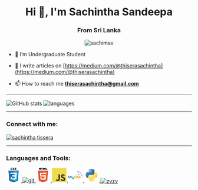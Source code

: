 <h1 align="center">Hi 👋, I'm Sachintha Sandeepa</h1>
<h3 align="center"> From Sri Lanka</h3>

<p align="center"> <img src="https://komarev.com/ghpvc/?username=sachimav&label=views&color=17d3c7&style=flat" alt="sachimav" /> </p>

- 🌱 I’m Undergraduate Student

- 📝 I write articles on [https://medium.com/@thiserasachintha](https://medium.com/@thiserasachintha)

- 📫 How to reach me **thiserasachintha@gmail.com**


---

<img align="center" src="https://github-readme-stats.vercel.app/api?username=sachimav&show_icons=true&include_all_commits=true&theme=dracula" alt="GitHub stats" />
<img align="center" src="https://github-readme-stats.vercel.app/api/top-langs/?username=sachimav&&exclude_repo=gnomezgrave&layout=compact&theme=dracula" alt="languages"/>

---

<h3 align="left">Connect with me:</h3>
<p align="left">
<a href="https://linkedin.com/in/sachintha tissera" target="blank"><img align="center" src="https://raw.githubusercontent.com/rahuldkjain/github-profile-readme-generator/master/src/images/icons/Social/linked-in-alt.svg" alt="sachintha tissera" height="30" width="40" /></a>
<!---a href="https://medium.com/@thiserasachintha" target="blank"><img align="center" src="https://raw.githubusercontent.com/rahuldkjain/github-profile-readme-generator/master/src/images/icons/Social/medium.svg" alt="@thiserasachintha" height="30" width="40" /></a---->
</p>

---

<h3 align="left">Languages and Tools:</h3>
<p align="left"> <a href="https://www.w3schools.com/css/" target="_blank" rel="noreferrer"> <img src="https://raw.githubusercontent.com/devicons/devicon/master/icons/css3/css3-original-wordmark.svg" alt="css3" width="40" height="40"/> </a> <a href="https://git-scm.com/" target="_blank" rel="noreferrer"> <img src="https://www.vectorlogo.zone/logos/git-scm/git-scm-icon.svg" alt="git" width="40" height="40"/> </a> <a href="https://www.w3.org/html/" target="_blank" rel="noreferrer"> <img src="https://raw.githubusercontent.com/devicons/devicon/master/icons/html5/html5-original-wordmark.svg" alt="html5" width="40" height="40"/> </a> <a href="https://developer.mozilla.org/en-US/docs/Web/JavaScript" target="_blank" rel="noreferrer"> <img src="https://raw.githubusercontent.com/devicons/devicon/master/icons/javascript/javascript-original.svg" alt="javascript" width="40" height="40"/> </a> <a href="https://www.mysql.com/" target="_blank" rel="noreferrer"> <img src="https://raw.githubusercontent.com/devicons/devicon/master/icons/mysql/mysql-original-wordmark.svg" alt="mysql" width="40" height="40"/> </a> <a href="https://www.python.org" target="_blank" rel="noreferrer"> <img src="https://raw.githubusercontent.com/devicons/devicon/master/icons/python/python-original.svg" alt="python" width="40" height="40"/> </a><a href="https://linkedin.com/in/zvzv" target="blank"><img align="center" src="https://raw.githubusercontent.com/rahuldkjain/github-profile-readme-generator/master/src/images/icons/Social/linked-in-alt.svg" alt="zvzv" height="30" width="40" /></a> </p>
